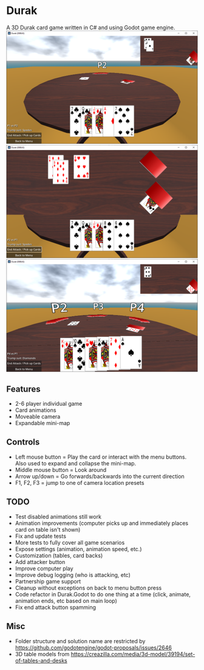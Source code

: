 # Durak
A 3D Durak card game written in C# and using Godot game engine.
![gameplay image 1](images/gameplay1.png)
![gameplay image 2](images/gameplay2.png)
![gameplay image 3](images/gameplay3.png)

## Features
- 2-6 player individual game
- Card animations
- Moveable camera
- Expandable mini-map

## Controls
- Left mouse button = Play the card or interact with the menu buttons. Also used to expand and collapse the mini-map.
- Middle mouse button = Look around
- Arrow up/down = Go forwards/backwards into the current direction
- F1, F2, F3 = jump to one of camera location presets

## TODO 
- Test disabled animations still work
- Animation improvements (computer picks up and immediately places card on table isn't shown)
- Fix and update tests
- More tests to fully cover all game scenarios
- Expose settings (animation, animation speed, etc.)
- Customization (tables, card backs)
- Add attacker button
- Improve computer play
- Improve debug logging (who is attacking, etc)
- Partnership game support
- Cleanup without exceptions on back to menu button press 
- Code refactor in Durak.Godot to do one thing at a time (click, animate, animation ends, etc based on main loop)
- Fix end attack button spamming

## Misc
- Folder structure and solution name are restricted by https://github.com/godotengine/godot-proposals/issues/2646
- 3D table models from https://creazilla.com/media/3d-model/39194/set-of-tables-and-desks
